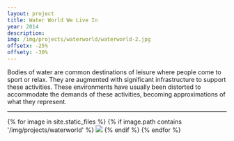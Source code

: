 ```yaml
---
layout: project
title: Water World We Live In
year: 2014
description: 
img: /img/projects/waterworld/waterworld-2.jpg
offsetx: -25%
offsety: -30%
---
```


<p>Bodies of water are common destinations of leisure where people come to sport or relax. They are augmented with significant infrastructure to support these activities. These environments have usually been distorted to accommodate the demands of these activities, becoming approximations of what they represent.</p>

<hr>

<div>
{% for image in site.static_files %}
    {% if image.path contains '/img/projects/waterworld' %}
        <img class="projectimage" src="{{ site.baseurl }}{{ image.path }}"/>
    {% endif %}
{% endfor %}
</div>